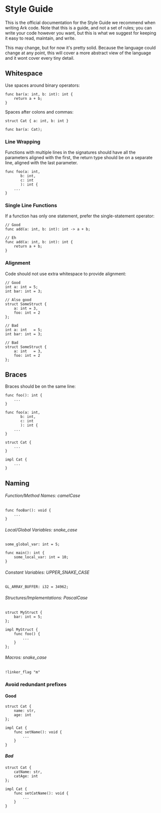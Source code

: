 # Style Guide
This is the official documentation for the Style Guide we recommend when writing
Ark code. Note that this is a guide, and not a set of rules; you can write 
your code however you want, but this is what we suggest for keeping it easy to
read, maintain, and write.

This may change, but for now it's pretty solid. Because the language could change
at any point, this will cover a more abstract view of the language and it wont
cover every tiny detail.

## Whitespace
Use spaces around binary operators:

	func bar(a: int, b: int): int {
		return a + b;
	}

Spaces after colons and commas:

	struct Cat { a: int, b: int }

	func bar(a: Cat);

### Line Wrapping
Functions with multiple lines in the signatures should have all the parameters
aligned with the first, the return type should be on a separate line, aligned
with the last parameter.

	func foo(a: int,
		   b: int,
		   c: int
		   ): int {
		...
	}

### Single Line Functions
If a function has only one statement, prefer the single-statement operator:

	// Good
	func add(a: int, b: int): int -> a + b;

	// Eh
	func add(a: int, b: int): int {
		return a + b;
	}

### Alignment
Code should not use extra whitespace to provide alignment:

	// Good
	int a: int = 5;
	int bar: int = 3;

	// Also good
	struct SomeStruct {
		a: int = 3,
		foo: int = 2
	};

	// Bad
	int a: int   = 5;
	int bar: int = 3;

	// Bad
	struct SomeStruct {
		a: int   = 3,
		foo: int = 2
	};

## Braces
Braces should be on the same line:

	func foo(): int {
		...
	}

	func foo(a: int,
		   b: int,
		   c: int
		   ): int {
		...
	}

	struct Cat {
		...
	}

	impl Cat {
		...
	}

## Naming

###### Function/Method Names: camelCase

	func fooBar(): void {
		...
	}

###### Local/Global Variables: snake_case

	some_global_var: int = 5;

	func main(): int {
		some_local_var: int = 10;
	}

###### Constant Variables: UPPER_SNAKE_CASE

	GL_ARRAY_BUFFER: i32 = 34962;

###### Structures/Implementations: PascalCase

	struct MyStruct {
		bar: int = 5;
	};

	impl MyStruct {
		func foo() {
			...
		}
	};

###### Macros: snake_case

	!linker_flag "m"

### Avoid redundant prefixes

#### Good
	struct Cat {
		name: str,
		age: int
	};

	impl Cat {
		func setName(): void {
			...
		}
	}

##### Bad
	struct Cat {
		catName: str,
		catAge: int
	};

	impl Cat {
		func setCatName(): void {
			...
		}
	}
